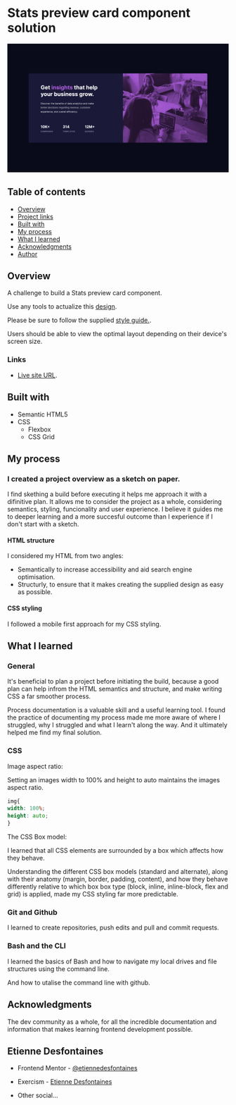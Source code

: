 # Stats preview card component solution

![](./screenshots/stats-preview-component-desktop-screenshot.png)

## Table of contents

- [Overview](#overview)
- [Project links](#links)
- [Built with](#built-with)
- [My process](#my-process)
- [What I learned](#what-i-learned)
- [Acknowledgments](#acknowledgments)
- [Author](#etienne-desfontaines)

## Overview

A challenge to build a Stats preview card component.

Use any tools to actualize this [design](./design).

Please be sure to follow the supplied [style guide.](./style-guide.md).

Users should be able to view the optimal layout depending on their device's screen size.

### Links

- [Live site URL](https://stats-preview-card-component-solution-etiennedesfontaines.netlify.app/).

## Built with

- Semantic HTML5
- CSS
  - Flexbox
  - CSS Grid

## My process

### I created a project overview as a sketch on paper.

I find skething a build before executing it helps me approach it with a difinitive plan.
It allows me to consider the project as a whole, considering semantics, styling, funcionality and user experience.
I believe it guides me to deeper learning and a more succesful outcome than I experience if I don't start with a sketch.

#### HTML structure

I considered my HTML from two angles:

- Semantically to increase accessibility and aid search engine optimisation.
- Structurly, to ensure that it makes creating the supplied design as easy as possible.

#### CSS styling

I followed a mobile first approach for my CSS styling.

## What I learned

### General

It's beneficial to plan a project before initiating the build, because a good plan can help infrom the HTML semantics and structure, and make writing CSS a far smoother process.

Process documentation is a valuable skill and a useful learning tool.
I found the practice of documenting my process made me more aware of where I struggled, why I struggled and what I learn't along the way. And it ultimately helped me find my final solution.

### CSS

Image aspect ratio:

Setting an images width to 100% and height to auto maintains the images aspect ratio.

```CSS
img{
width: 100%;
height: auto;
}
```

The CSS Box model:

I learned that all CSS elements are surrounded by a box which affects how they behave.

Understanding the different CSS box models (standard and alternate), along with their anatomy (margin, border, padding, content), and how they behave differently relative to which box box type (block, inline, inline-block, flex and grid) is applied, made my CSS styling far more predictable.

### Git and Github

I learned to create repositories, push edits and pull and commit requests.

### Bash and the CLI

I learned the basics of Bash and how to navigate my local drives and file structures using the command line.

And how to utalise the command line with github.

## Acknowledgments

The dev community as a whole, for all the incredible documentation and information that makes learning frontend development possible.

## Etienne Desfontaines

- Frontend Mentor - [@etiennedesfontaines](https://www.frontendmentor.io/profile/etiennedesfontaines)

- Exercism - [Etienne Desfontaines](https://exercism.io/profiles/etiennedesfontaines)
- Other social...
